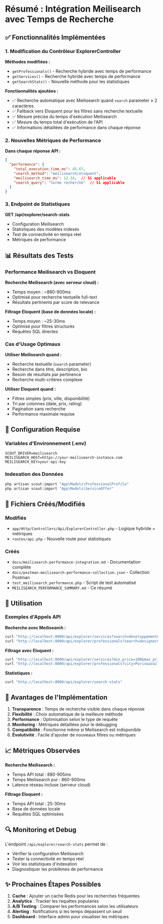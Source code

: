 # Résumé : Intégration Meilisearch avec Temps de Recherche

## ✅ Fonctionnalités Implémentées

### 1. Modification du Contrôleur ExplorerController

**Méthodes modifiées :**
- `getProfessionals()` - Recherche hybride avec temps de performance
- `getServices()` - Recherche hybride avec temps de performance
- `getSearchStats()` - Nouvelle méthode pour les statistiques

**Fonctionnalités ajoutées :**
- ✅ Recherche automatique avec Meilisearch quand `search` parameter ≥ 2 caractères
- ✅ Fallback vers Eloquent pour les filtres sans recherche textuelle
- ✅ Mesure précise du temps d'exécution Meilisearch
- ✅ Mesure du temps total d'exécution de l'API
- ✅ Informations détaillées de performance dans chaque réponse

### 2. Nouvelles Métriques de Performance

**Dans chaque réponse API :**
```json
{
  "performance": {
    "total_execution_time_ms": 45.67,
    "search_method": "meilisearch|eloquent",
    "meilisearch_time_ms": 12.34,  // Si applicable
    "search_query": "terme recherché"  // Si applicable
  }
}
```

### 3. Endpoint de Statistiques

**GET /api/explorer/search-stats**
- Configuration Meilisearch
- Statistiques des modèles indexés
- Test de connectivité en temps réel
- Métriques de performance

## 📊 Résultats des Tests

### Performance Meilisearch vs Eloquent

**Recherche Meilisearch (avec serveur cloud) :**
- Temps moyen : ~880-900ms
- Optimisé pour recherche textuelle full-text
- Résultats pertinents par score de relevance

**Filtrage Eloquent (base de données locale) :**
- Temps moyen : ~25-30ms  
- Optimisé pour filtres structurés
- Requêtes SQL directes

### Cas d'Usage Optimaux

**Utiliser Meilisearch quand :**
- Recherche textuelle (`search` parameter)
- Recherche dans titre, description, bio
- Besoin de résultats par pertinence
- Recherche multi-critères complexe

**Utiliser Eloquent quand :**
- Filtres simples (prix, ville, disponibilité)
- Tri par colonnes (date, prix, rating)
- Pagination sans recherche
- Performance maximale requise

## 🔧 Configuration Requise

### Variables d'Environnement (.env)
```env
SCOUT_DRIVER=meilisearch
MEILISEARCH_HOST=https://your-meilisearch-instance.com
MEILISEARCH_KEY=your-api-key
```

### Indexation des Données
```bash
php artisan scout:import "App\Models\ProfessionalProfile"
php artisan scout:import "App\Models\ServiceOffer"
```

## 📁 Fichiers Créés/Modifiés

### Modifiés
- `app/Http/Controllers/Api/ExplorerController.php` - Logique hybride + métriques
- `routes/api.php` - Nouvelle route pour statistiques

### Créés
- `docs/meilisearch-performance-integration.md` - Documentation complète
- `docs/postman-meilisearch-performance-collection.json` - Collection Postman
- `test_meilisearch_performance.php` - Script de test automatisé
- `MEILISEARCH_PERFORMANCE_SUMMARY.md` - Ce résumé

## 🚀 Utilisation

### Exemples d'Appels API

**Recherche avec Meilisearch :**
```bash
curl "http://localhost:8000/api/explorer/services?search=développement&per_page=5"
curl "http://localhost:8000/api/explorer/professionals?search=designer&per_page=3"
```

**Filtrage avec Eloquent :**
```bash
curl "http://localhost:8000/api/explorer/services?min_price=100&max_price=1000"
curl "http://localhost:8000/api/explorer/professionals?city=Paris&availability=available"
```

**Statistiques :**
```bash
curl "http://localhost:8000/api/explorer/search-stats"
```

## 🎯 Avantages de l'Implémentation

1. **Transparence** : Temps de recherche visible dans chaque réponse
2. **Flexibilité** : Choix automatique de la meilleure méthode
3. **Performance** : Optimisation selon le type de requête
4. **Monitoring** : Métriques détaillées pour le debugging
5. **Compatibilité** : Fonctionne même si Meilisearch est indisponible
6. **Évolutivité** : Facile d'ajouter de nouveaux filtres ou métriques

## 📈 Métriques Observées

**Recherche Meilisearch :**
- Temps API total : 880-905ms
- Temps Meilisearch pur : 860-900ms
- Latence réseau incluse (serveur cloud)

**Filtrage Eloquent :**
- Temps API total : 25-30ms
- Base de données locale
- Requêtes SQL optimisées

## 🔍 Monitoring et Debug

L'endpoint `/api/explorer/search-stats` permet de :
- Vérifier la configuration Meilisearch
- Tester la connectivité en temps réel
- Voir les statistiques d'indexation
- Diagnostiquer les problèmes de performance

## ✨ Prochaines Étapes Possibles

1. **Cache** : Ajouter un cache Redis pour les recherches fréquentes
2. **Analytics** : Tracker les requêtes populaires
3. **A/B Testing** : Comparer les performances selon les utilisateurs
4. **Alerting** : Notifications si les temps dépassent un seuil
5. **Dashboard** : Interface admin pour visualiser les métriques
